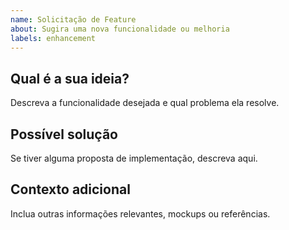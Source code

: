 ```yaml
---
name: Solicitação de Feature
about: Sugira uma nova funcionalidade ou melhoria
labels: enhancement
---
```


## Qual é a sua ideia?

Descreva a funcionalidade desejada e qual problema ela resolve.

## Possível solução

Se tiver alguma proposta de implementação, descreva aqui.

## Contexto adicional

Inclua outras informações relevantes, mockups ou referências.
